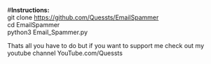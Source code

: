 #**Instructions:**  
git clone https://github.com/Quessts/EmailSpammer  
cd EmailSpammer  
python3 Email_Spammer.py  

Thats all you have to do but if you want to support me check out my youtube channel YouTube.com/Quessts  

